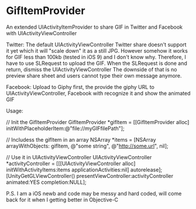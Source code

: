# GifItemProvider
An extended UIActivityItemProvider to share GIF in Twitter and Facebook with UIActivityViewController

Twitter:
The default UIActivityViewController Twitter share doesn't support it yet which it will "scale down" it as a still JPG. However somehow it works for GIF less than 100kb (tested in iOS 9) and I don't know why.
Therefore, I have to use SLRequest to upload the GIF. When the SLRequest is done and return, dismiss the UIActivityViewController
The downside of that is no preview share sheet and users cannot type their own message anymore.

Facebook:
Upload to Giphy first, the provide the giphy URL to UIActivityViewController, Facebook with recognize it and show the animated GIF

Usage:

// Init the GifItemProvider
GifItemProvider *gifItem = [[GifItemProvider alloc] initWithPlaceholderItem:@"file://myGIFfilePath"];

// Includess the gifItem in an array
NSArray *items = [NSArray arrayWithObjects: gifItem, @"some string", @"http://some.url", nil];

// Use it in UIActivityViewController
UIActivityViewController *activityController = [[[UIActivityViewController alloc] initWithActivityItems:items applicationActivities:nil] autorelease];
[UnityGetGLViewController() presentViewController:activityController animated:YES completion:NULL];

P.S. I am a iOS newb and code may be messy and hard coded, will come back for it when I getting better in Objective-C
